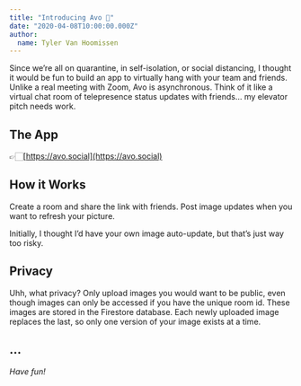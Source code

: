 ```yaml
---
title: "Introducing Avo 🥑"
date: "2020-04-08T10:00:00.000Z"
author:
  name: Tyler Van Hoomissen
---
```


Since we’re all on quarantine, in self-isolation, or social distancing, I thought it would be fun to build an app to virtually hang with your team and friends. Unlike a real meeting with Zoom, Avo is asynchronous. Think of it like a virtual chat room of telepresence status updates with friends… my elevator pitch needs work.

## The App

👉🏻[https://avo.social](https://avo.social)

## How it Works

Create a room and share the link with friends. Post image updates when you want to refresh your picture.

Initially, I thought I’d have your own image auto-update, but that’s just way too risky.

## Privacy

Uhh, what privacy? Only upload images you would want to be public, even though images can only be accessed if you have the unique room id. These images are stored in the Firestore database. Each newly uploaded image replaces the last, so only one version of your image exists at a time.

## ...

_Have fun!_
